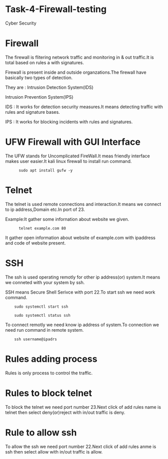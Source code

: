# Task-4-Firewall-testing
Cyber Security
# Firewall 
The firewall is flitering network traffic and monitoring in & out traffic.It is total based on rules a with signatures.

Firewall is present inside and outside organzations.The firewall have basically two types of detection.

They are : Intrusion Detection System(IDS)

Intrusion Prevention System(IPS)

IDS : It works for detection security measures.It means detecting traffic with rules and signature bases.

IPS : It works for blocking incidents with rules and signatures.

# UFW Firewall with GUI Interface
The UFW stands for Uncomplicated FireWall.It meas friendly interface makes user easier.It kali linux firewall to install run command.

          sudo apt install gufw -y
          
# Telnet
The telnet is used remote connections and interaction.It means we connect to ip address,Domain etc.In port of 23.

Example:It gather some infornation about website we given.

          telnet example.com 80

It gather open information about website of example.com with ipaddress and code of website present.


# SSH
The ssh is used operating remotly for other ip address(or) system.It means we conneted with your system by ssh.

SSH means Secure Shell Serivce with port 22.To start ssh we need work command.

        sudo systemctl start ssh

        sudo systemctl status ssh

To connect remotly we need know ip address of system.To connection we need run command in remote system.

        ssh username@ipadrs

# Rules adding process
Rules is only process to control the traffic.


# Rules to block telnet 
To block the telnet we need port number 23.Next click of add rules name is telnet then select deny(or)reject with in/out traffic is deny.


# Rule to allow ssh
To allow the ssh we need port number 22.Next click of add rules anme is ssh then select allow with in/out traffic is allow.

